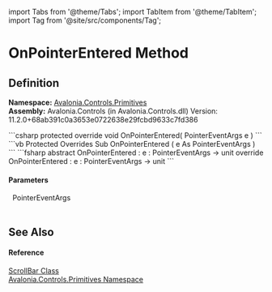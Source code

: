 import Tabs from '@theme/Tabs'; 
import TabItem from '@theme/TabItem'; 
import Tag from '@site/src/components/Tag'; 

# OnPointerEntered Method




## Definition
**Namespace:** <a href="N_Avalonia_Controls_Primitives">Avalonia.Controls.Primitives</a>  
**Assembly:** Avalonia.Controls (in Avalonia.Controls.dll) Version: 11.2.0+68ab391c0a3653e0722638e29fcbd9633c7fd386

<Tabs groupId="api-code-preview">
<TabItem value="csharp" label="C#">
```csharp
protected override void OnPointerEntered(
	PointerEventArgs e
)
```
</TabItem>
<TabItem value="vb" label="VB">
```vb
Protected Overrides Sub OnPointerEntered ( 
	e As PointerEventArgs
)
```
</TabItem>
<TabItem value="fsharp" label="F#">
```fsharp
abstract OnPointerEntered : 
        e : PointerEventArgs -> unit 
override OnPointerEntered : 
        e : PointerEventArgs -> unit 
```
</TabItem>
</Tabs>



#### Parameters
<dl><dt>  PointerEventArgs</dt><dd> </dd></dl>

## See Also


#### Reference
<a href="T_Avalonia_Controls_Primitives_ScrollBar">ScrollBar Class</a>  
<a href="N_Avalonia_Controls_Primitives">Avalonia.Controls.Primitives Namespace</a>  
